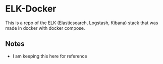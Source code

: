 # ELK-Docker
This is a repo of the ELK (Elasticsearch, Logstash, Kibana) stack that was made in docker with docker compose.

## Notes
- I am keeping this here for reference
